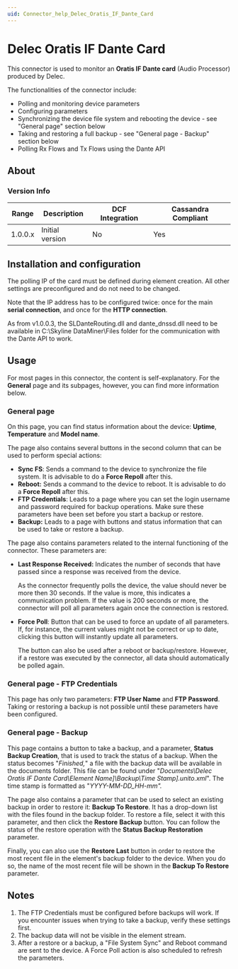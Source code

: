 ```yaml
---
uid: Connector_help_Delec_Oratis_IF_Dante_Card
---
```


# Delec Oratis IF Dante Card

This connector is used to monitor an **Oratis IF Dante card** (Audio Processor) produced by Delec.

The functionalities of the connector include:

- Polling and monitoring device parameters
- Configuring parameters
- Synchronizing the device file system and rebooting the device - see "General page" section below
- Taking and restoring a full backup - see "General page - Backup" section below
- Polling Rx Flows and Tx Flows using the Dante API

## About

### Version Info

| Range | Description | DCF Integration | Cassandra Compliant |
|------------------|-----------------|---------------------|-------------------------|
| 1.0.0.x          | Initial version | No                  | Yes                     |

## Installation and configuration

The polling IP of the card must be defined during element creation. All other settings are preconfigured and do not need to be changed.

Note that the IP address has to be configured twice: once for the main **serial connection**, and once for the **HTTP connection**.

As from v1.0.0.3, the SLDanteRouting.dll and dante_dnssd.dll need to be available in C:\Skyline DataMiner\Files folder for the communication with the Dante API to work.

## Usage

For most pages in this connector, the content is self-explanatory. For the **General** page and its subpages, however, you can find more information below.

### General page

On this page, you can find status information about the device: **Uptime**, **Temperature** and **Model name**.

The page also contains several buttons in the second column that can be used to perform special actions:

- **Sync FS**: Sends a command to the device to synchronize the file system. It is advisable to do a **Force Repoll** after this.
- **Reboot:** Sends a command to the device to reboot. It is advisable to do a **Force Repoll** after this.
- **FTP Credentials**: Leads to a page where you can set the login username and password required for backup operations. Make sure these parameters have been set before you start a backup or restore.
- **Backup:** Leads to a page with buttons and status information that can be used to take or restore a backup.

The page also contains parameters related to the internal functioning of the connector. These parameters are:

- **Last Response Received:** Indicates the number of seconds that have passed since a response was received from the device.

  As the connector frequently polls the device, the value should never be more then 30 seconds. If the value is more, this indicates a communication problem. If the value is 200 seconds or more, the connector will poll all parameters again once the connection is restored.

- **Force Poll**: Button that can be used to force an update of all parameters. If, for instance, the current values might not be correct or up to date, clicking this button will instantly update all parameters.

  The button can also be used after a reboot or backup/restore. However, if a restore was executed by the connector, all data should automatically be polled again.

### General page - FTP Credentials

This page has only two parameters: **FTP User Name** and **FTP Password**. Taking or restoring a backup is not possible until these parameters have been configured.

### General page - Backup

This page contains a button to take a backup, and a parameter, **Status Backup Creation**, that is used to track the status of a backup. When the status becomes "*Finished,*" a file with the backup data will be available in the documents folder. This file can be found under "*Documents\Delec Oratis *IF Dante Card*\\Element Name\]\Backup\\Time Stamp\].unito.xml*". The time stamp is formatted as "*YYYY-MM-DD_HH-mm".*

The page also contains a parameter that can be used to select an existing backup in order to restore it: **Backup To Restore**. It has a drop-down list with the files found in the backup folder. To restore a file, select it with this parameter, and then click the **Restore** **Backup** button. You can follow the status of the restore operation with the **Status Backup Restoration** parameter.

Finally, you can also use the **Restore Last** button in order to restore the most recent file in the element's backup folder to the device. When you do so, the name of the most recent file will be shown in the **Backup To Restore** parameter.

## Notes

1. The FTP Credentials must be configured before backups will work. If you encounter issues when trying to take a backup, verify these settings first.
1. The backup data will not be visible in the element stream.
1. After a restore or a backup, a "File System Sync" and Reboot command are sent to the device. A Force Poll action is also scheduled to refresh the parameters.
